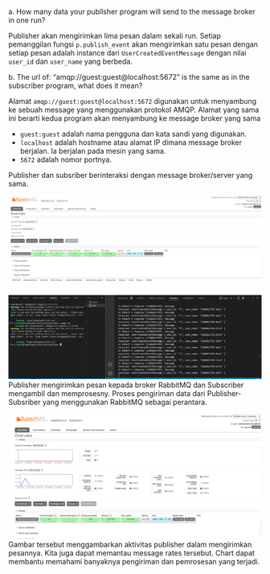a. How many data your publlsher program will send to the message broker in one
run?

Publisher akan mengirimkan lima pesan dalam sekali run. Setiap pemanggilan fungsi `p.publish_event` akan mengirimkan satu pesan dengan setiap pesan adalah instance dari `UserCreatedEventMessage` dengan nilai `user_id` dan `user_name` yang berbeda.

b. The url of: “amqp://guest:guest@localhost:5672” is the same as in the subscriber program, what does it mean?

Alamat `amqp://guest:guest@localhost:5672` digunakan untuk menyambung ke sebuah message yang menggunakan protokol AMQP. Alamat yang sama ini berarti kedua program akan menyambung ke message broker yang sama
- `guest:guest` adalah nama pengguna dan kata sandi yang digunakan.
- `localhost` adalah hostname atau alamat IP dimana message broker berjalan. Ia berjalan pada mesin yang sama.
- `5672` adalah nomor portnya.

Publisher dan subsriber berinteraksi dengan message broker/server yang sama.

![](rabbitMq.png)


![](terminal.png)
Publisher mengirimkan pesan kepada broker RabbitMQ dan Subscriber mengambil dan memprosesny. Proses pengiriman data dari Publisher-Subsriber yang menggunakan RabbitMQ sebagai perantara.
 
![](chart.png)
Gambar tersebut menggambarkan aktivitas publisher dalam mengirimkan pesannya. Kita juga dapat memantau message rates tersebut. Chart dapat membantu memahami banyaknya pengiriman dan pemrosesan yang terjadi.

